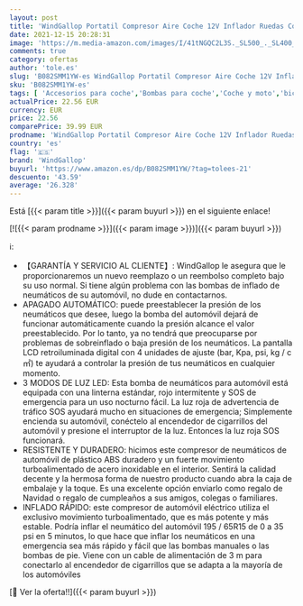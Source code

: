 ```yaml
---
layout: post
title: 'WindGallop Portatil Compresor Aire Coche 12V Inflador Ruedas Coche Mini Compresor de Aire Pequeños  Hinchador Electrico Bicicleta Inflador Neumáticos Bomba Aire Coche con Manómetro  Luz LED  Rojo '
date: 2021-12-15 20:28:31
image: 'https://m.media-amazon.com/images/I/41tNGQC2L3S._SL500_._SL400_.jpg'
comments: true
category: ofertas
author: 'tole.es'
slug: 'B082SMM1YW-es WindGallop Portatil Compresor Aire Coche 12V Inflador...'
sku: 'B082SMM1YW-es'
tags: [ 'Accesorios para coche','Bombas para coche','Coche y moto','bicicleta','windgallop', ]
actualPrice: 22.56 EUR
currency: EUR
price: 22.56
comparePrice: 39.99 EUR
prodname: 'WindGallop Portatil Compresor Aire Coche 12V Inflador Ruedas Coche Mini Compresor de Aire Pequeños  Hinchador Electrico Bicicleta Inflador Neumáticos Bomba Aire Coche con Manómetro  Luz LED  Rojo '
country: 'es'
flag: '🇪🇸'
brand: 'WindGallop'
buyurl: 'https://www.amazon.es/dp/B082SMM1YW/?tag=tolees-21'
descuento: '43.59'
average: '26.328'
---
```


Está [{{< param title >}}]({{< param buyurl >}}) en el siguiente enlace!

[![{{< param prodname >}}]({{< param image >}})]({{< param buyurl >}})

ℹ️:

- 【GARANTÍA Y SERVICIO AL CLIENTE】: WindGallop le asegura que le proporcionaremos un nuevo reemplazo o un reembolso completo bajo su uso normal. Si tiene algún problema con las bombas de inflado de neumáticos de su automóvil, no dude en contactarnos.
- APAGADO AUTOMÁTICO: puede preestablecer la presión de los neumáticos que desee, luego la bomba del automóvil dejará de funcionar automáticamente cuando la presión alcance el valor preestablecido. Por lo tanto, ya no tendrá que preocuparse por problemas de sobreinflado o baja presión de los neumáticos. La pantalla LCD retroiluminada digital con 4 unidades de ajuste (bar, Kpa, psi, kg / c㎡) te ayudará a controlar la presión de tus neumáticos en cualquier momento.
- 3 MODOS DE LUZ LED: Esta bomba de neumáticos para automóvil está equipada con una linterna estándar, rojo intermitente y SOS de emergencia para un uso nocturno fácil. La luz roja de advertencia de tráfico SOS ayudará mucho en situaciones de emergencia; Simplemente encienda su automóvil, conéctelo al encendedor de cigarrillos del automóvil y presione el interruptor de la luz. Entonces la luz roja SOS funcionará.
- RESISTENTE Y DURADERO: hicimos este compresor de neumáticos de automóvil de plástico ABS duradero y un fuerte movimiento turboalimentado de acero inoxidable en el interior. Sentirá la calidad decente y la hermosa forma de nuestro producto cuando abra la caja de embalaje y la toque. Es una excelente opción enviarlo como regalo de Navidad o regalo de cumpleaños a sus amigos, colegas o familiares.
- INFLADO RÁPIDO: este compresor de automóvil eléctrico utiliza el exclusivo movimiento turboalimentado, que es más potente y más estable. Podría inflar el neumático del automóvil 195 / 65R15 de 0 a 35 psi en 5 minutos, lo que hace que inflar los neumáticos en una emergencia sea más rápido y fácil que las bombas manuales o las bombas de pie. Viene con un cable de alimentación de 3 m para conectarlo al encendedor de cigarrillos que se adapta a la mayoría de los automóviles

[🛒 Ver la oferta!!]({{< param buyurl >}})
